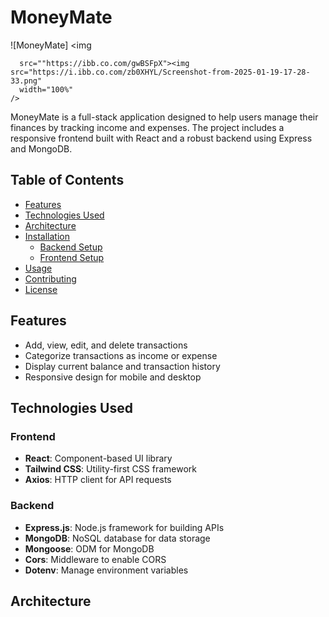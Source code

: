 # MoneyMate

![MoneyMate]
<img

      src=""https://ibb.co.com/gwBSFpX"><img src="https://i.ibb.co.com/zb0XHYL/Screenshot-from-2025-01-19-17-28-33.png"
      width="100%"
    />

MoneyMate is a full-stack application designed to help users manage their finances by tracking income and expenses. The project includes a responsive frontend built with React and a robust backend using Express and MongoDB.

## Table of Contents

- [Features](#features)
- [Technologies Used](#technologies-used)
- [Architecture](#architecture)
- [Installation](#installation)
  - [Backend Setup](#backend-setup)
  - [Frontend Setup](#frontend-setup)
- [Usage](#usage)
- [Contributing](#contributing)
- [License](#license)

## Features

- Add, view, edit, and delete transactions
- Categorize transactions as income or expense
- Display current balance and transaction history
- Responsive design for mobile and desktop

## Technologies Used

### Frontend

- **React**: Component-based UI library
- **Tailwind CSS**: Utility-first CSS framework
- **Axios**: HTTP client for API requests

### Backend

- **Express.js**: Node.js framework for building APIs
- **MongoDB**: NoSQL database for data storage
- **Mongoose**: ODM for MongoDB
- **Cors**: Middleware to enable CORS
- **Dotenv**: Manage environment variables

## Architecture

